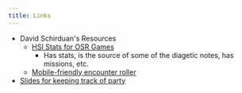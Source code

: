 ```yaml
---
title: Links
---
```



- David Schirduan's Resources
    - [HSI Stats for OSR Games](https://www.technicalgrimoire.com/files/HotSpringsReference.pdf)
        - Has stats, is the source of some of the diagetic notes, has missions, etc. 
    - [Mobile-friendly encounter roller](https://www.technicalgrimoire.com/hotspringsgenerator)
- [Slides for keeping track of party](https://docs.google.com/presentation/d/1luNC4R7nv8CI2ITOM19orW4FPloOEg0jeXX59T6vW-A/edit?usp=sharing)













